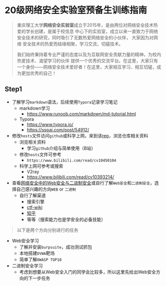# 20级网络安全实验室预备生训练指南

> 重庆理工大学**网络安全实验室**成立于2015年，是由两位对网络安全技术热爱的学长创建，是属于校信息 中心下的实验室，成立以来一直致力于网络安全技术的研究，同时吸引了无数热爱网络安全的小伙伴， 大家因为对网络 安全技术的热爱而结缘相聚，学习交流，切磋技术。 
>
> 我们始终秉持着专业严谨的态度以及为互联网安全贡献力量的精神，为校内热爱技术、渴望学习的伙伴 提供一个优秀的交流平台。在这里，大家只有一个身份——网络安全技术爱好者！在这里，大家相互学习、相互切磋，成为更加优秀的自己！

## Step1

+ 了解学习`markdown`语法，后续使用`Typora`记录学习笔记
  + markdown学习
    + https://www.runoob.com/markdown/md-tutorial.html
  + Typora
    + https://www.typora.io/
    + https://sspai.com/post/54912/
+ 修改`hosts`文件访问`github`或科学上网，来到该[rep](https://github.com/Biusec/Open_the_cyber_security_door)，浏览仓库相关资料
  + 浏览相关资料
    + 学习`github`介绍与简单使用（B站）
  + 修改`hosts`文件可参考
    + `https://www.bilibili.com/read/cv10450104`
  + 科学上网可参考或搜索
    + V2ray
    + https://www.bilibili.com/read/cv10393214/
+ 查看[网络安全中的Web安全与二进制安全](https://github.com/Biusec/Open_the_cyber_security_door/blob/main/BiuTeam/%E7%BD%91%E7%BB%9C%E5%AE%89%E5%85%A8%E4%B8%AD%E7%9A%84Web%E5%AE%89%E5%85%A8%E4%B8%8E%E4%BA%8C%E8%BF%9B%E5%88%B6%E5%AE%89%E5%85%A8.md)或自行了解`Web安全`和`二进制安全`，选择自己感兴趣的方向`WEB` or `二进制`
  + 自行了解渠道
    + 搜索引擎
    + [ctf-wiki](https://ctf-wiki.org/)
    + [知乎](http://zhihu.com/)
    + 等等（搜索能力也是学安全的必备技能）

> 以下是两个方向分别进行的任务

+ Web安全学习
  + 了解并安装`burpsuite`，成功测试抓包
  + 本地搭建`DVWA`靶场
  + 简单了解`OWASP TOP10`
+ 二进制安全学习
  + 考虑到想要从Web安全入门的同学会比较多，所以这里先给出Web安全方向的下一步任务



## 





